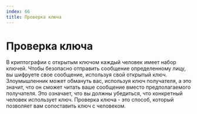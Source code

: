 ```yaml
---
index: 66
title: Проверка ключа
---
```

# Проверка ключа

В криптографии с открытым ключом каждый человек имеет набор ключей. Чтобы безопасно отправить сообщение определенному лицу, вы шифруете свое сообщение, используя свой открытый ключ. Злоумышленник может обмануть вас, используя ключ получателя, а это значит, что он сможет читать ваше сообщение вместо предполагаемого получателя. Это означает, что вы должны убедиться, что конкретный человек использует ключ. Проверка ключа - это способ, который позволяет вам сопоставить ключ с человеком.